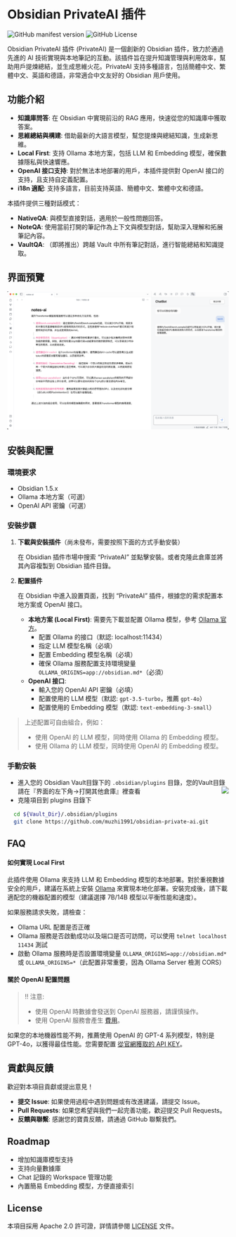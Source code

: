 # Obsidian PrivateAI 插件

![GitHub manifest version](https://img.shields.io/github/manifest-json/v/muzhi1991/obsidian-private-ai)
![GitHub License](https://img.shields.io/github/license/muzhi1991/obsidian-private-ai)

Obsidian PrivateAI 插件 (PrivateAI) 是一個創新的 Obsidian 插件，致力於通過先進的 AI 技術實現與本地筆記的互動。該插件旨在提升知識管理與利用效率，幫助用戶提煉總結，並生成思維火花。PrivateAI 支持多種語言，包括簡體中文、繁體中文、英語和德語，非常適合中文友好的 Obsidian 用戶使用。

## 功能介紹

* **知識庫問答**: 在 Obsidian 中實現前沿的 RAG 應用，快速從您的知識庫中獲取答案。
* **思維總結與構建**: 借助最新的大語言模型，幫您提煉與總結知識，生成新思維。
* **Local First**: 支持 Ollama 本地方案，包括 LLM 和 Embedding 模型，確保數據隱私與快速響應。
* **OpenAI 接口支持**: 對於無法本地部署的用戶，本插件提供對 OpenAI 接口的支持，且支持自定義配置。
* **i18n 適配**: 支持多語言，目前支持英語、簡體中文、繁體中文和德語。

本插件提供三種對話模式：

* **NativeQA**: 與模型直接對話，適用於一般性問題回答。
* **NoteQA**: 使用當前打開的筆記作為上下文與模型對話，幫助深入理解和拓展筆記內容。
* **VaultQA**: （即將推出）跨越 Vault 中所有筆記對話，進行智能總結和知識提取。

## 界面預覽

![App Screenshot](./screenshots/main.png)

## 安裝與配置

### 環境要求

- Obsidian 1.5.x
- Ollama 本地方案（可選）
- OpenAI API 密鑰（可選）

### 安裝步驟

1. **下載與安裝插件**（尚未發布，需要按照下面的方式手動安裝）

   在 Obsidian 插件市場中搜索 “PrivateAI” 並點擊安裝。或者克隆此倉庫並將其內容複製到 Obsidian 插件目錄。

2. **配置插件**

   在 Obsidian 中進入設置頁面，找到 “PrivateAI” 插件，根據您的需求配置本地方案或 OpenAI 接口。

   - **本地方案 (Local First)**: 需要先下載並配置 Ollama 模型，參考 [Ollama 官方](https://ollama.com/)。
     - 配置 Ollama 的接口（默認: localhost:11434）
     - 指定 LLM 模型名稱（必填）
     - 配置 Embedding 模型名稱（必填）
     - 確保 Ollama 服務配置支持環境變量 `OLLAMA_ORIGINS=app://obsidian.md*`（必須）
   - **OpenAI 接口**:
     - 輸入您的 OpenAI API 密鑰（必填）
     - 配置使用的 LLM 模型（默認: `gpt-3.5-turbo`，推薦 `gpt-4o`）
     - 配置使用的 Embedding 模型（默認: `text-embedding-3-small`）

> 上述配置可自由組合，例如：
> * 使用 OpenAI 的 LLM 模型，同時使用 Ollama 的 Embedding 模型。
> * 使用 Ollama 的 LLM 模型，同時使用 OpenAI 的 Embedding 模型。

### 手動安裝

* 進入您的 Obsidian Vault目錄下的 `.obsidian/plugins` 目錄，您的Vault目錄請在『界面的左下角->打開其他倉庫』裡查看 <img style="float: right;" src="https://publish-01.obsidian.md/access/f786db9fac45774fa4f0d8112e232d67/Attachments/icons/obsidian-icon-vault-switcher.svg">
* 克隆項目到 plugins 目錄下

```bash
  cd ${Vault_Dir}/.obsidian/plugins
  git clone https://github.com/muzhi1991/obsidian-private-ai.git
```

## FAQ

#### 如何實現 Local First

此插件使用 Ollama 來支持 LLM 和 Embedding 模型的本地部署。對於重視數據安全的用戶，建議在系統上安裝 [Ollama](https://ollama.com/) 來實現本地化部署。安裝完成後，請下載適配您的機器配置的模型（建議選擇 7B/14B 模型以平衡性能和速度）。

如果服務請求失敗，請檢查：
* Ollama URL 配置是否正確
* Ollama 服務是否啟動成功以及端口是否可訪問，可以使用 `telnet localhost 11434` 測試
* 啟動 Ollama 服務時是否設置環境變量 `OLLAMA_ORIGINS=app://obsidian.md*` 或 `OLLAMA_ORIGINS=*`（此配置非常重要，因為 Ollama Server 檢測 CORS）

#### 關於 OpenAI 配置問題

> !! 注意:
> * 使用 OpenAI 時數據會發送到 OpenAI 服務器，請謹慎操作。
> * 使用 OpenAI 服務會產生 [費用](https://openai.com/api/pricing)。

如果您的本地機器性能不夠，推薦使用 OpenAI 的 GPT-4 系列模型，特別是 GPT-4o，以獲得最佳性能。您需要配置 [從官網獲取的 API KEY](https://platform.openai.com/account/api-keys)。

## 貢獻與反饋

歡迎對本項目貢獻或提出意見！

- **提交 Issue**: 如果使用過程中遇到問題或有改進建議，請提交 Issue。
- **Pull Requests**: 如果您希望與我們一起完善功能，歡迎提交 Pull Requests。
- **反饋與聯繫**: 感謝您的寶貴反饋，請通過 GitHub 聯繫我們。

## Roadmap

- 增加知識庫模型支持
- 支持向量數據庫
- Chat 記錄的 Workspace 管理功能
- 內置簡易 Embedding 模型，方便直接索引

## License

本項目採用 Apache 2.0 許可證，詳情請參閱 [LICENSE](./LICENSE) 文件。